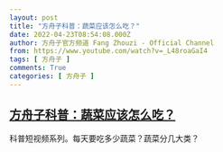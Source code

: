 ```yaml
---
layout: post
title: "方舟子科普：蔬菜应该怎么吃？"
date: 2022-04-23T08:54:08.000Z
author: 方舟子官方频道 Fang Zhouzi - Official Channel
from: https://www.youtube.com/watch?v=_L48roaGaI4
tags: [ 方舟子 ]
comments: True
categories: [ 方舟子 ]
---
```

<!--1650704048000-->
[方舟子科普：蔬菜应该怎么吃？](https://www.youtube.com/watch?v=_L48roaGaI4)
------

<div>
科普短视频系列。每天要吃多少蔬菜？蔬菜分几大类？
</div>
